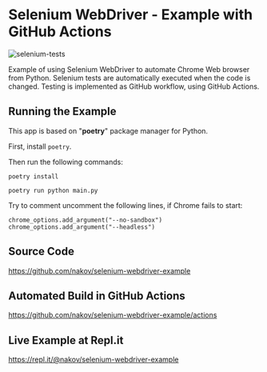 # Selenium WebDriver - Example with GitHub Actions
![selenium-tests](https://github.com/nakov/selenium-webdriver-example/workflows/selenium-tests/badge.svg)

Example of using Selenium WebDriver to automate Chrome Web browser from Python.
Selenium tests are automatically executed when the code is changed.
Testing is implemented as GitHub workflow, using GitHub Actions.

## Running the Example

This app is based on "**poetry**" package manager for Python.

First, install `poetry`.

Then run the following commands:

```
poetry install
```

```
poetry run python main.py
```

Try to comment uncomment the following lines, if Chrome fails to start:
```
chrome_options.add_argument("--no-sandbox")
chrome_options.add_argument("--headless")
```

## Source Code
https://github.com/nakov/selenium-webdriver-example

## Automated Build in GitHub Actions
https://github.com/nakov/selenium-webdriver-example/actions

## Live Example at Repl.it
https://repl.it/@nakov/selenium-webdriver-example
